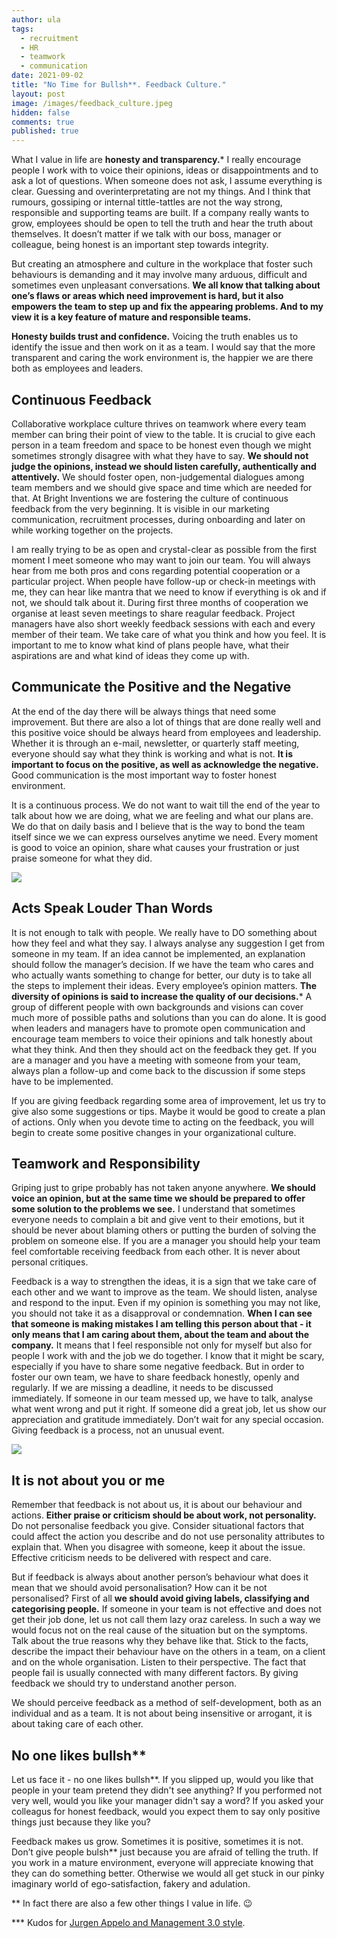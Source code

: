 ```yaml
---
author: ula
tags:
  - recruitment
  - HR
  - teamwork
  - communication
date: 2021-09-02
title: "No Time for Bullsh**. Feedback Culture."
layout: post
image: /images/feedback_culture.jpeg
hidden: false
comments: true
published: true
---
```

What I value in life are **honesty and transparency.*** I really encourage people I work with to voice their opinions, ideas or disappointments and to ask a lot of questions. When someone does not ask, I assume everything is clear. Guessing and overinterpretating are not my things. And I think that rumours, gossiping or internal tittle-tattles are not the way strong, responsible and supporting teams are built. If a company really wants to grow, employees should be open to tell the truth and hear the truth about themselves. It doesn’t matter if we talk with our boss, manager or colleague, being honest is an important step towards integrity. 

But creating an atmosphere and culture in the workplace that foster such behaviours is demanding and it may involve many arduous, difficult and sometimes even unpleasant conversations. **We all know that talking about one’s flaws or areas which need improvement is hard, but it also empowers the team to step up and fix the appearing problems. And to my view it is a key feature of mature and responsible teams.**

**Honesty builds trust and confidence.** Voicing the truth enables us to identify the issue and then work on it as a team. I would say that the more transparent and caring the work environment is, the happier we are there both as employees and leaders. 

## Continuous Feedback 

Collaborative workplace culture thrives on teamwork where every team member can bring their point of view to the table. It is crucial to give each person in a team freedom and space to be honest even though we might sometimes strongly disagree with what they have to say. **We should not judge the opinions, instead we should listen carefully, authentically and attentively.** We should foster open, non-judgemental dialogues among team members and we should give space and time which are needed for that. At Bright Inventions we are fostering the culture of continuous feedback from the very beginning. It is visible in our marketing communication, recruitment processes, during onboarding and later on while working together on the projects.

I am really trying to be as open and crystal-clear as possible from the first moment I meet someone who may want to join our team. You will always hear from me both pros and cons regarding potential cooperation or a particular project. When people have follow-up or check-in meetings with me, they can hear like mantra that we need to know if everything is ok and if not, we should talk about it. During first three months of cooperation we organise at least seven meetings to share reagular feedback. Project managers have also short weekly feedback sessions with each and every member of their team. We take care of what you think and how you feel. It is important to me to know what kind of plans people have, what their aspirations are and what kind of ideas they come up with.

## Communicate the Positive and the Negative

At the end of the day there will be always things that need some improvement. But there are also a lot of things that are done really well and this positive voice should be always heard from employees and leadership. Whether it is through an e-mail, newsletter, or quarterly staff meeting, everyone should say what they think is working and what is not. **It is important to focus on the positive, as well as acknowledge the negative.** Good communication is the most important way to foster honest environment.

It is a continuous process. We do not want to wait till the end of the year to talk about how we are doing, what we are feeling and what our plans are. We do that on daily basis and I believe that is the way to bond the team itself since we we can express ourselves anytime we need. Every moment is good to voice an opinion, share what causes your frustration or just praise someone for what they did.  

![](/images/communicate_positive_and_negative.jpg)

## Acts Speak Louder Than Words 

It is not enough to talk with people. We really have to DO something about how they feel and what they say. I always analyse any suggestion I get from someone in my team. If an idea cannot be implemented, an explanation should follow the manager’s decision. If we have the team who cares and who actually wants something to change for better, our duty is to take all the steps to implement their ideas. Every employee’s opinion matters. **The diversity of opinions is said to increase the quality of our decisions.*** A group of different people with own backgrounds and visions can cover much more of possible paths and solutions than you can do alone. It is good when leaders and managers have to promote open communication and encourage team members to voice their opinions and talk honestly about what they think. And then they should act on the feedback they get. If you are a manager and you have a meeting with someone from your team, always plan a follow-up and come back to the discussion if some steps have to be implemented. 

If you are giving feedback regarding some area of improvement, let us try to give also some suggestions or tips. Maybe it would be good to create a plan of actions. Only when you devote time to acting on the feedback, you will begin to create some positive changes in your organizational culture.

## Teamwork and Responsibility  

Griping just to gripe probably has not taken anyone anywhere. **We should voice an opinion, but at the same time we should be prepared to offer some solution to the problems we see.** I understand that sometimes everyone needs to complain a bit and give vent to their emotions, but it should be never about blaming others or putting the burden of solving the problem on someone else. If you are a manager you should help your team feel comfortable receiving feedback from each other. It is never about personal critiques. 

Feedback is a way to strengthen the ideas, it is a sign that we take care of each other and we want to improve as the team. We should listen, analyse and respond to the input. Even if my opinion is something you may not like, you should not take it as a disapproval or condemnation. **When I can see that someone is making mistakes I am telling this person about that - it only means that I am caring about them, about the team and about the company.** It means that I feel responsible not only for myself but also for people I work with and the job we do together. I know that it might be scary, especially if you have to share some negative feedback. But in order to foster our own team, we have to share feedback honestly, openly and regularly. If we are missing a deadline, it needs to be discussed immediately. If someone in our team messed up, we have to talk, analyse what went wrong and put it right. If someone did a great job, let us show our appreciation and gratitude immediately. Don’t wait for any special occasion. Giving feedback is a process, not an unusual event.  

![](/images/caring.jpg)

## It is not about you or me

Remember that feedback is not about us, it is about our behaviour and actions. **Either praise or criticism should be about work, not personality.** Do not personalise feedback you give. Consider situational factors that could affect the action you describe and do not use personality attributes to explain that. When you disagree with someone, keep it about the issue. Effective criticism needs to be delivered with respect and care. 

But if feedback is always about another person’s behaviour what does it mean that we should avoid personalisation? How can it be not personalised? First of all **we should avoid giving labels, classifying and categorising people.** If someone in your team is not effective and does not get their job done, let us not call them lazy oraz careless. In such a way we would focus not on the real cause of the situation but on the symptoms. Talk about the true reasons why they behave like that. Stick to the facts, describe the impact their behaviour have on the others in a team, on a client and on the whole organisation. Listen to their perspective. The fact that people fail is usually connected with many different factors. By giving feedback we should try to understand another person. 

We should perceive feedback as a method of self-development, both as an individual and as a team. It is not about being insensitive or arrogant, it is about taking care of each other. 

## No one likes bullsh** 

Let us face it - no one likes bullsh**. If you slipped up, would you like that people in your team pretend they didn't see anything? If you performed not very well, would you like your manager didn't say a word? If you asked your colleagus for honest feedback, would you expect them to say only positive things just because they like you? 

Feedback makes us grow. Sometimes it is positive, sometimes it is not. Don’t give people bulsh** just because you are afraid of telling the truth. If you work in a mature environment, everyone will appreciate knowing that they can do something better. Otherwise we would all get stuck in our pinky imaginary world of ego-satisfaction, fakery and adulation. 



** In fact there are also a few other things I value in life. 😉

*** Kudos for [Jurgen Appelo and Management 3.0 style](https://jurgenappelo.com/management-30/). 
